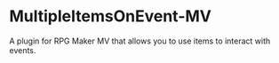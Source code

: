 # MultipleItemsOnEvent-MV
A plugin for RPG Maker MV that allows you to use items to interact with events.
